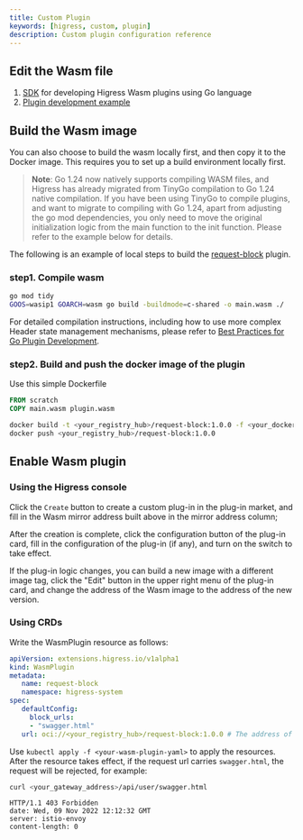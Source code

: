 ```yaml
---
title: Custom Plugin
keywords: [higress, custom, plugin]
description: Custom plugin configuration reference
---
```


## Edit the Wasm file

1. [SDK](https://github.com/alibaba/higress/tree/main/plugins/wasm-go) for developing Higress Wasm plugins using Go language
2. [Plugin development example](../user/wasm-go.md)

## Build the Wasm image

You can also choose to build the wasm locally first, and then copy it to the Docker image. This requires you to set up a build environment locally first.

> **Note**:
> Go 1.24 now natively supports compiling WASM files, and Higress has already migrated from TinyGo compilation to Go 1.24 native compilation.
> If you have been using TinyGo to compile plugins, and want to migrate to compiling with Go 1.24, apart from adjusting the go mod dependencies, you only need to move the original initialization logic from the main function to the init function. Please refer to the example below for details.


The following is an example of local steps to build the [request-block](https://github.com/alibaba/higress/tree/main/plugins/wasm-go/extensions/request-block) plugin.

### step1. Compile wasm

```bash
go mod tidy
GOOS=wasip1 GOARCH=wasm go build -buildmode=c-shared -o main.wasm ./
```

For detailed compilation instructions, including how to use more complex Header state management mechanisms, please refer to [Best Practices for Go Plugin Development](https://higress.cn/docs/latest/user/wasm-go/#3-%E7%BC%96%E8%AF%91%E7%94%9F%E6%88%90-wasm-%E6%96%87%E4%BB%B6).

### step2. Build and push the docker image of the plugin

Use this simple Dockerfile

```Dockerfile
FROM scratch
COPY main.wasm plugin.wasm
```

```bash
docker build -t <your_registry_hub>/request-block:1.0.0 -f <your_dockerfile> .
docker push <your_registry_hub>/request-block:1.0.0
```

## Enable Wasm plugin

### Using the Higress console

Click the `Create` button to create a custom plug-in in the plug-in market, and fill in the Wasm mirror address built above in the mirror address column;

After the creation is complete, click the configuration button of the plug-in card, fill in the configuration of the plug-in (if any), and turn on the switch to take effect.

If the plug-in logic changes, you can build a new image with a different image tag, click the "Edit" button in the upper right menu of the plug-in card, and change the address of the Wasm image to the address of the new version.

### Using CRDs

Write the WasmPlugin resource as follows:

```yaml
apiVersion: extensions.higress.io/v1alpha1
kind: WasmPlugin
metadata:
   name: request-block
   namespace: higress-system
spec:
   defaultConfig:
     block_urls:
     - "swagger.html"
   url: oci://<your_registry_hub>/request-block:1.0.0 # The address of the image built and pushed before
```

Use `kubectl apply -f <your-wasm-plugin-yaml>` to apply the resources.
After the resource takes effect, if the request url carries `swagger.html`, the request will be rejected, for example:

```bash
curl <your_gateway_address>/api/user/swagger.html
```

```text
HTTP/1.1 403 Forbidden
date: Wed, 09 Nov 2022 12:12:32 GMT
server: istio-envoy
content-length: 0
```
